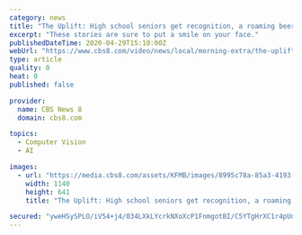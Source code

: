```yaml
---
category: news
title: "The Uplift: High school seniors get recognition, a roaming beer truck, paper bag dress-up, and a quarantine engagement ring"
excerpt: "These stories are sure to put a smile on your face."
publishedDateTime: 2020-04-29T15:10:00Z
webUrl: "https://www.cbs8.com/video/news/local/morning-extra/the-uplift-april-29/509-99e8a2c1-9b26-48b0-a996-ddb1eced55c6"
type: article
quality: 0
heat: 0
published: false

provider:
  name: CBS News 8
  domain: cbs8.com

topics:
  - Computer Vision
  - AI

images:
  - url: "https://media.cbs8.com/assets/KFMB/images/8995c78a-85a3-4193-89e5-7ea117a56674/8995c78a-85a3-4193-89e5-7ea117a56674_1140x641.jpg"
    width: 1140
    height: 641
    title: "The Uplift: High school seniors get recognition, a roaming beer truck, paper bag dress-up, and a quarantine engagement ring"

secured: "yweHSySPLO/iV54+j4/034LXkLYcrkNXoXcP1FnmgotBI/C5YTgHrXC1r4pUnVWEyzHDMI06wngn/n7WJXecvCu9H1ihrregeVpKsvyNPQ1BwdMl/FuJu51FQFjwKXzYqnhFm6DbZJ56Ijw1RYdbP6hvIJx+Zs5v07KOxiMxX/8EqxIFCMZsyh++LNrYrT5FCCPob9CVs1ddo1OA17yPGGp9CIw7Imu3NtWxKANQ/xtZXVsMxjUtY+R582Pm156f73d+iRI0sVm2GTTB1pmfmBdWrlsSlQZ61Zh5Gy6nKbf5Pi5LBjmxZn7EHUVtKDTP;M2UxqOlUFQCd1N8CoXK66g=="
---
```


